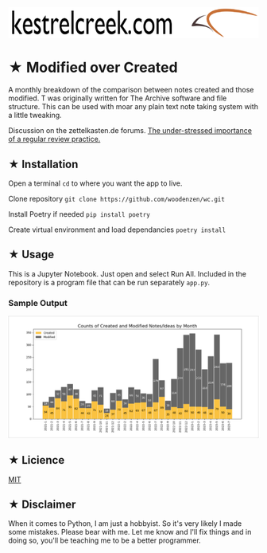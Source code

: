 ![](media/kestrelcreek-logo-3.png)  
  

# ★ Modified over Created
A monthly breakdown of the comparison between notes created and those modified. T was originally written for The Archive software and file structure. This can be used with moar any plain text note taking system with a little tweaking.

Discussion on the zettelkasten.de forums.
[The under-stressed importance of a regular review practice.](https://forum.zettelkasten.de/discussion/2620/the-under-stressed-importance-of-a-regular-review-practice)


## ★ Installation
Open a terminal
`cd` to where you want the app to live.  

Clone repository
`git clone https://github.com/woodenzen/wc.git`  

Install Poetry if needed
`pip install poetry`  

Create virtual environment and load dependancies
`poetry install`  

## ★ Usage 
This is a Jupyter Notebook. Just open and select Run All.
Included in the repository is a program file that can be run separately `app.py`.

### Sample Output

![Bar Graph](media/Modified%20over%20Created%20notes.png)

## ★ Licience
[MIT](./LICENSE.md)


## ★ Disclaimer
When it comes to Python, I am just a hobbyist. So it's very likely I made some mistakes. Please bear with me. Let me know and I'll fix things and in doing so, you'll be teaching me to be a better programmer.
